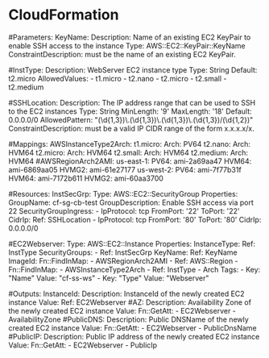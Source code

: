 # CloudFormation
#Parameters:
  KeyName:
    Description: Name of an existing EC2 KeyPair to enable SSH access to the instance
    Type: AWS::EC2::KeyPair::KeyName
    ConstraintDescription: must be the name of an existing EC2 KeyPair.

  #InstType:
    Description: WebServer EC2 instance type
    Type: String
    Default: t2.micro
    AllowedValues:
    - t1.micro
    - t2.nano
    - t2.micro
    - t2.small
    - t2.medium

  #SSHLocation:
    Description: The IP address range that can be used to SSH to the EC2 instances
    Type: String
    MinLength: '9'
    MaxLength: '18'
    Default: 0.0.0.0/0
    AllowedPattern: "(\\d{1,3})\\.(\\d{1,3})\\.(\\d{1,3})\\.(\\d{1,3})/(\\d{1,2})"
    ConstraintDescription: must be a valid IP CIDR range of the form x.x.x.x/x.

#Mappings:
  AWSInstanceType2Arch:
    t1.micro:
      Arch: PV64
    t2.nano:
      Arch: HVM64
    t2.micro:
      Arch: HVM64
    t2.small:
      Arch: HVM64
    t2.medium:
      Arch: HVM64
  #AWSRegionArch2AMI:
    us-east-1:
      PV64: ami-2a69aa47
      HVM64: ami-6869aa05
      HVMG2: ami-61e27177
    us-west-2:
      PV64: ami-7f77b31f
      HVM64: ami-7172b611
      HVMG2: ami-60aa3700

#Resources:
  InstSecGrp:
    Type: AWS::EC2::SecurityGroup
    Properties:
      GroupName: cf-sg-cb-test
      GroupDescription: Enable SSH access via port 22
      SecurityGroupIngress:
      - IpProtocol: tcp
        FromPort: '22'
        ToPort: '22'
        CidrIp:
          Ref: SSHLocation
      - IpProtocol: tcp
        FromPort: '80'
        ToPort: '80'
        CidrIp: 0.0.0.0/0

  #EC2Webserver:
    Type: AWS::EC2::Instance
    Properties:
      InstanceType:
        Ref: InstType
      SecurityGroups:
      - Ref: InstSecGrp
      KeyName:
        Ref: KeyName
      ImageId:
        Fn::FindInMap:
        - AWSRegionArch2AMI
        - Ref: AWS::Region
        - Fn::FindInMap:
          - AWSInstanceType2Arch
          - Ref: InstType
          - Arch
      Tags:
        - Key: "Name"
          Value: "cf-ss-ws"
        - Key: "Type"
          Value: "Webserver"

#Outputs:
  InstanceId:
    Description: InstanceId of the newly created EC2 instance
    Value:
      Ref: EC2Webserver
  #AZ:
    Description: Availability Zone of the newly created EC2 instance
    Value:
      Fn::GetAtt:
      - EC2Webserver
      - AvailabilityZone
  #PublicDNS:
    Description: Public DNSName of the newly created EC2 instance
    Value:
      Fn::GetAtt:
      - EC2Webserver
      - PublicDnsName
  #PublicIP:
    Description: Public IP address of the newly created EC2 instance
    Value:
      Fn::GetAtt:
      - EC2Webserver
      - PublicIp
